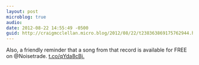 ```yaml
---
layout: post
microblog: true
audio: 
date: 2012-08-22 14:55:49 -0500
guid: http://craigmcclellan.micro.blog/2012/08/22/t238363869175762944.html
---
```

Also, a friendly reminder that a song from that record is available for FREE on @Noisetrade. [t.co/qYda8cBj.](http://t.co/qYda8cBj.)
